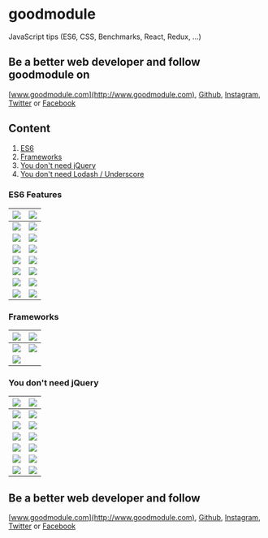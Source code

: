 # goodmodule
JavaScript tips (ES6, CSS, Benchmarks, React, Redux, ...)

## Be a better web developer and follow goodmodule on
[www.goodmodule.com](http://www.goodmodule.com),
[Github](https://github.com/seeden/goodmodule.com),
[Instagram](https://www.instagram.com/goodmodule/),
[Twitter](https://twitter.com/goodmodule) or
[Facebook](https://www.facebook.com/goodmodule/)


## Content

1. [ES6](#es6)
2. [Frameworks](#frameworks)
3. [You don't need jQuery](#you-dont-need-jquery)
4. [You don't need Lodash / Underscore](#you-dont-need-lodash)


### <a name="es6"></a>ES6 Features

| <img  src="https://scontent-vie1-1.cdninstagram.com/t51.2885-15/s750x750/sh0.08/e35/17587249_1601717886524620_1865302475586666496_n.jpg"/>| <img  src="https://scontent-vie1-1.cdninstagram.com/t51.2885-15/s750x750/sh0.08/e35/17438805_594731497398221_2730805808127279104_n.jpg"/> 
|-|-|
|<img  src="https://scontent-vie1-1.cdninstagram.com/t51.2885-15/s750x750/sh0.08/e35/17076962_1349280285131808_5442734857031516160_n.jpg"/> | <img  src="https://scontent-vie1-1.cdninstagram.com/t51.2885-15/s750x750/sh0.08/e35/16908164_1539129512794158_8876269629148758016_n.jpg"/> |
|<img  src="https://scontent-vie1-1.cdninstagram.com/t51.2885-15/s750x750/sh0.08/e35/16906179_851395588333445_2132286039367090176_n.jpg"/> | <img  src="https://scontent-vie1-1.cdninstagram.com/t51.2885-15/s750x750/sh0.08/e35/16464946_1640335016275294_2146139684013604864_n.jpg"/> |
|<img  src="https://scontent-vie1-1.cdninstagram.com/t51.2885-15/s750x750/sh0.08/e35/16122645_1772516979733950_8582536708401135616_n.jpg"/> | <img  src="https://scontent-vie1-1.cdninstagram.com/t51.2885-15/s750x750/sh0.08/e35/16583314_2215949011963731_9092961483830067200_n.jpg"/> |
|<img  src="https://scontent-vie1-1.cdninstagram.com/t51.2885-15/s750x750/sh0.08/e35/16123923_1652144001756293_878609313575206912_n.jpg"/> | <img  src="https://scontent-vie1-1.cdninstagram.com/t51.2885-15/s750x750/sh0.08/e35/16465522_228906604183822_5159105060868718592_n.jpg"/> |
|<img  src="https://scontent-vie1-1.cdninstagram.com/t51.2885-15/s750x750/sh0.08/e35/16230215_1897041817191954_990137927646314496_n.jpg"/> | <img  src="https://scontent-vie1-1.cdninstagram.com/t51.2885-15/s750x750/sh0.08/e35/16124272_364652610569241_3995633424365780992_n.jpg"/> |
|<img  src="https://scontent-vie1-1.cdninstagram.com/t51.2885-15/s750x750/sh0.08/e35/16228881_278729019209630_3141138088709849088_n.jpg"/> | <img  src="https://scontent-vie1-1.cdninstagram.com/t51.2885-15/s750x750/sh0.08/e35/16122765_1229745843746603_7588889530480984064_n.jpg"/> |
|<img  src="https://scontent-vie1-1.cdninstagram.com/t51.2885-15/s750x750/sh0.08/e35/16124089_157601654736217_4908383544646041600_n.jpg"/> | <img  src="https://scontent-vie1-1.cdninstagram.com/t51.2885-15/s750x750/sh0.08/e35/15099404_1783251705270838_2084211577069764608_n.jpg"/> |


### <a name="frameworks"></a>Frameworks

| <img  src="https://scontent-vie1-1.cdninstagram.com/t51.2885-15/s750x750/sh0.08/e35/14711844_186077988504214_4732663388751003648_n.jpg"/>| <img  src="https://scontent-vie1-1.cdninstagram.com/t51.2885-15/s750x750/sh0.08/e35/13827415_598830296954830_1454195489_n.jpg"/> 
|-|-|
|<img  src="https://scontent-vie1-1.cdninstagram.com/t51.2885-15/s750x750/sh0.08/e35/13706813_322527061415706_1045987180_n.jpg"/> | <img  src="https://scontent-vie1-1.cdninstagram.com/t51.2885-15/s750x750/sh0.08/e35/13774889_664573580376018_2017402601_n.jpg"/> |
|<img  src="https://scontent-vie1-1.cdninstagram.com/t51.2885-15/s750x750/sh0.08/e35/13741334_1797492687152389_763581931_n.jpg"/> |  |



### <a name="you-dont-need-jquery"></a>You don't need jQuery

| <img  src="https://scontent-vie1-1.cdninstagram.com/t51.2885-15/s750x750/sh0.08/e35/16908456_1438320576189223_4277313451405082624_n.jpg"/>| <img  src="https://scontent-vie1-1.cdninstagram.com/t51.2885-15/s750x750/sh0.08/e35/17076075_594790447384395_2944270256878649344_n.jpg"/> 
|-|-|
|<img  src="https://scontent-vie1-1.cdninstagram.com/t51.2885-15/s750x750/sh0.08/e35/16230074_407118056291666_8590462847207604224_n.jpg"/> | <img  src="https://scontent-vie1-1.cdninstagram.com/t51.2885-15/s750x750/sh0.08/e35/14449179_984076055034805_5969108409398591488_n.jpg"/> |
|<img  src="https://scontent-vie1-1.cdninstagram.com/t51.2885-15/s750x750/sh0.08/e35/14262687_337804443236025_987868808_n.jpg"/> | <img  src="https://scontent-vie1-1.cdninstagram.com/t51.2885-15/s750x750/sh0.08/e35/14063217_1304207829591858_2113628502_n.jpg"/> |
|<img  src="https://scontent-vie1-1.cdninstagram.com/t51.2885-15/s750x750/sh0.08/e35/13714019_1792583870984583_782467706_n.jpg"/> | <img  src="https://scontent-vie1-1.cdninstagram.com/t51.2885-15/s750x750/sh0.08/e35/13628347_1657342574589720_1837259056_n.jpg"/> |
|<img  src="https://scontent-vie1-1.cdninstagram.com/t51.2885-15/s750x750/sh0.08/e35/13658533_649405261890352_121136029_n.jpg"/> | <img  src="https://scontent-vie1-1.cdninstagram.com/t51.2885-15/s750x750/sh0.08/e35/13658542_1724108307858094_1763599657_n.jpg"/> |
|<img  src="https://scontent-vie1-1.cdninstagram.com/t51.2885-15/s750x750/sh0.08/e35/13627967_308173369519987_705842577_n.jpg"/> | <img  src="https://scontent-vie1-1.cdninstagram.com/t51.2885-15/s750x750/sh0.08/e35/13651711_294123914269036_751652034_n.jpg"/> |
|<img  src="https://scontent-vie1-1.cdninstagram.com/t51.2885-15/s750x750/sh0.08/e35/13561793_1060319537382909_2144989221_n.jpg"/> | <img  src="https://scontent-vie1-1.cdninstagram.com/t51.2885-15/s750x750/sh0.08/e35/13525539_1608280152835737_1924845073_n.jpg"/> |

## Be a better web developer and follow
[www.goodmodule.com](http://www.goodmodule.com),
[Github](https://github.com/seeden/goodmodule.com),
[Instagram](https://www.instagram.com/goodmodule/),
[Twitter](https://twitter.com/goodmodule) or
[Facebook](https://www.facebook.com/goodmodule/)
